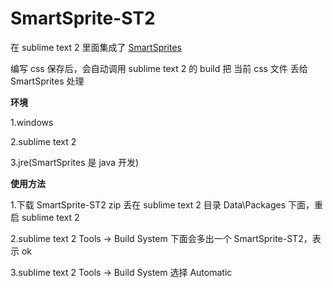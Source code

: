 SmartSprite-ST2
===============

在 sublime text 2 里面集成了  <a href="http://csssprites.org/" target="_blank">SmartSprites</a>

编写 css 保存后，会自动调用 sublime text 2 的 build 把 当前 css 文件 丢给 SmartSprites 处理

<b>环境</b>

1.windows

2.sublime text 2

3.jre(SmartSprites 是 java 开发)


<b>使用方法</b>

1.下载 SmartSprite-ST2 zip 丢在 sublime text 2 目录  Data\Packages 下面，重启 sublime text 2

2.sublime text 2 Tools -> Build System 下面会多出一个 SmartSprite-ST2，表示 ok

3.sublime text 2 Tools -> Build System 选择 Automatic

